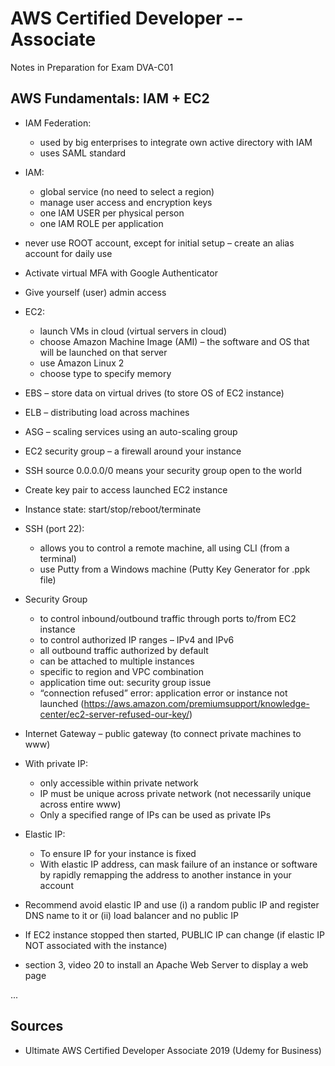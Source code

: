 # AWS Certified Developer -- Associate
Notes in Preparation for Exam DVA-C01

## AWS Fundamentals: IAM + EC2

- IAM Federation:
   -	used by big enterprises to integrate own active directory with IAM
   -	uses SAML standard
- IAM:
   -	global service (no need to select a region)
   -	manage user access and encryption keys 
   -	one IAM USER per physical person
  -	one IAM ROLE per application
- never use ROOT account, except for initial setup – create an alias account for daily use
- Activate virtual MFA with Google Authenticator
- Give yourself (user) admin access
- EC2:
   -	launch VMs in cloud (virtual servers in cloud)
   -	choose Amazon Machine Image (AMI) – the software and OS that will be launched on that server
   -	use Amazon Linux 2
   -	choose type to specify memory
- EBS – store data on virtual drives (to store OS of EC2 instance)
- ELB – distributing load across machines
- ASG – scaling services using an auto-scaling group
- EC2 security group – a firewall around your instance
- SSH source 0.0.0.0/0 means your security group open to the world
- Create key pair to access launched EC2 instance
- Instance state: start/stop/reboot/terminate
- SSH (port 22):
   -	allows you to control a remote machine, all using CLI (from a terminal)
   -	use Putty from a Windows machine (Putty Key Generator for .ppk file)
- Security Group
   -	to control inbound/outbound traffic through ports to/from EC2 instance
   -	to control authorized IP ranges – IPv4 and IPv6
   -	all outbound traffic authorized by default
   -	can be attached to multiple instances
   -	specific to region and VPC combination
   -	application time out: security group issue
   -	“connection refused” error: application error or instance not launched (https://aws.amazon.com/premiumsupport/knowledge-center/ec2-server-refused-our-key/)
- Internet Gateway – public gateway (to connect private machines to www)
- With private IP:
   -	only accessible within private network
   -	IP must be unique across private network (not necessarily unique across entire www)
   -	Only a specified range of IPs can be used as private IPs
- Elastic IP:
   -	To ensure IP for your instance is fixed
   -	With elastic IP address, can mask failure of an instance or software by rapidly remapping the address to another instance in your account
- Recommend avoid elastic IP and use (i) a random public IP and register DNS name to it or (ii) load balancer and no public IP
- If EC2 instance stopped then started, PUBLIC IP can change (if elastic IP NOT associated with the instance)

- section 3, video 20 to install an Apache Web Server to display a web page

...

## Sources
- Ultimate AWS Certified Developer Associate 2019 (Udemy for Business)

